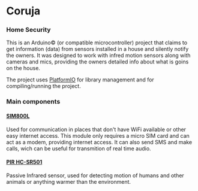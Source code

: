 # Coruja
### Home Security
This is an Arduino© (or compatible microcontroller) project that claims to get information (data) from sensors installed in a house and silently notify the owners. It was designed to work with infred motion sensors along with cameras and mics, providing the owners detailed info about what is goins on the house.

The project uses [PlatformIO](http://platformio.org/) for library management and for compiling/running the project.

### Main components
#### [SIM800L](http://www.meshine-tech.com/SIM800L.html)
Used for communication in places that don't have WiFi available or other easy internet access. This module only requires a micro SIM card and can act as a modem, providing internet access. It can also send SMS and make calls, wich can be useful for transmition of real time audio.
#### [PIR HC-SR501](https://wikipedia.org/wiki/Passive_infrared_sensor)
Passive Infrared sensor, used for detecting motion of humans and other animals or anything warmer than the environment.
